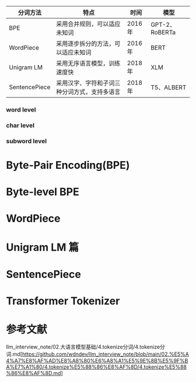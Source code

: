 
| 分词方法    | 特点                  | 时间 | 模型        |
|------------|----------------------|-------------|----------------|
| BPE        | 采用合并规则，可以适应未知词 | 2016年     | GPT-2、RoBERTa |
| WordPiece  | 采用逐步拆分的方法，可以适应未知词 | 2016年     | BERT           |
| Unigram LM | 采用无序语言模型，训练速度快  | 2018年     | XLM            |
| SentencePiece | 采用汉字、字符和子词三种分词方式，支持多语言 | 2018年 | T5、ALBERT     |

### word level
### char level
### subword level

# Byte-Pair Encoding(BPE)

# Byte-level BPE 

# WordPiece 

# Unigram LM 篇

# SentencePiece 

# Transformer Tokenizer


# 参考文献
llm_interview_note/02.大语言模型基础/4.tokenize分词/4.tokenize分词.md[https://github.com/wdndev/llm_interview_note/blob/main/02.%E5%A4%A7%E8%AF%AD%E8%A8%80%E6%A8%A1%E5%9E%8B%E5%9F%BA%E7%A1%80/4.tokenize%E5%88%86%E8%AF%8D/4.tokenize%E5%88%86%E8%AF%8D.md]
